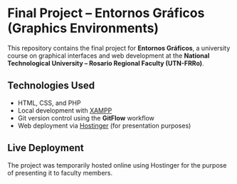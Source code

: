 # Final Project – Entornos Gráficos (Graphics Environments)

This repository contains the final project for **Entornos Gráficos**, a university course on graphical interfaces and web development at the **National Technological University – Rosario Regional Faculty (UTN-FRRo)**.

## Technologies Used

- HTML, CSS, and PHP
- Local development with [XAMPP](https://www.apachefriends.org/)
- Git version control using the **GitFlow** workflow
- Web deployment via [Hostinger](https://www.hostinger.com/) (for presentation purposes)

## Live Deployment

The project was temporarily hosted online using Hostinger for the purpose of presenting it to faculty members.  

